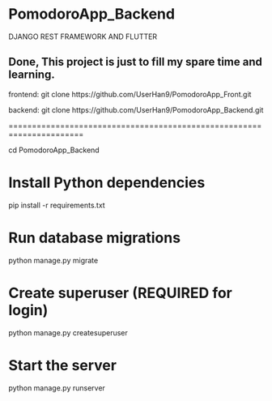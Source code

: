 # PomodoroApp_Backend

<p>DJANGO REST FRAMEWORK AND FLUTTER </p>

<h2>Done, This project is just to fill my spare time and learning.</h2>

<p>
<p>frontend: git clone https://github.com/UserHan9/PomodoroApp_Front.git</p>
<p>backend: git clone https://github.com/UserHan9/PomodoroApp_Backend.git</p>
======================================================================

cd PomodoroApp_Backend

# Install Python dependencies
pip install -r requirements.txt

# Run database migrations
python manage.py migrate

# Create superuser (REQUIRED for login)
python manage.py createsuperuser

# Start the server
python manage.py runserver

</p>

